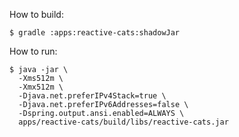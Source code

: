 How to build:

```shell script
$ gradle :apps:reactive-cats:shadowJar
```

How to run:

```shell script
$ java -jar \
  -Xms512m \
  -Xmx512m \
  -Djava.net.preferIPv4Stack=true \
  -Djava.net.preferIPv6Addresses=false \
  -Dspring.output.ansi.enabled=ALWAYS \
  apps/reactive-cats/build/libs/reactive-cats.jar
```
